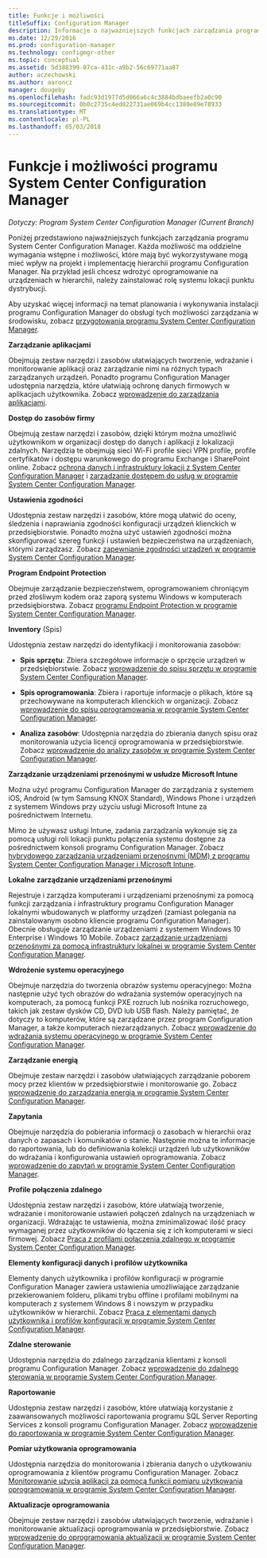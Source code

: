 ```yaml
---
title: Funkcje i możliwości
titleSuffix: Configuration Manager
description: Informacje o najważniejszych funkcjach zarządzania programu System Center Configuration Manager.
ms.date: 12/29/2016
ms.prod: configuration-manager
ms.technology: configmgr-other
ms.topic: conceptual
ms.assetid: 5d388399-07ca-431c-a9b2-56c69771aa87
author: aczechowski
ms.author: aaroncz
manager: dougeby
ms.openlocfilehash: fadc93d1977d5d066a6c4c3884bdbaeefb2a0c90
ms.sourcegitcommit: 0b0c2735c4ed822731ae069b4cc1380e89e78933
ms.translationtype: MT
ms.contentlocale: pl-PL
ms.lasthandoff: 05/03/2018
---
```

# <a name="features-and-capabilities-of-system-center-configuration-manager"></a>Funkcje i możliwości programu System Center Configuration Manager

*Dotyczy: Program System Center Configuration Manager (Current Branch)*

Poniżej przedstawiono najważniejszych funkcjach zarządzania programu System Center Configuration Manager. Każda możliwość ma oddzielne wymagania wstępne i możliwości, które mają być wykorzystywane mogą mieć wpływ na projekt i implementację hierarchii programu Configuration Manager. Na przykład jeśli chcesz wdrożyć oprogramowanie na urządzeniach w hierarchii, należy zainstalować rolę systemu lokacji punktu dystrybucji.  

 Aby uzyskać więcej informacji na temat planowania i wykonywania instalacji programu Configuration Manager do obsługi tych możliwości zarządzania w środowisku, zobacz [przygotowania programu System Center Configuration Manager](../../../core/plan-design/get-ready.md).  

 **Zarządzanie aplikacjami**  

 Obejmują zestaw narzędzi i zasobów ułatwiających tworzenie, wdrażanie i monitorowanie aplikacji oraz zarządzanie nimi na różnych typach zarządzanych urządzeń. Ponadto programu Configuration Manager udostępnia narzędzia, które ułatwiają ochronę danych firmowych w aplikacjach użytkownika. Zobacz [wprowadzenie do zarządzania aplikacjami](/sccm/apps/understand/introduction-to-application-management).

 **Dostęp do zasobów firmy**  

 Obejmują zestaw narzędzi i zasobów, dzięki którym można umożliwić użytkownikom w organizacji dostęp do danych i aplikacji z lokalizacji zdalnych. Narzędzia te obejmują sieci Wi-Fi profile sieci VPN profile, profile certyfikatów i dostępu warunkowego do programu Exchange i SharePoint online. Zobacz [ochrona danych i infrastruktury lokacji z System Center Configuration Manager](../../../protect/understand/protect-data-and-site-infrastructure.md) i [zarządzanie dostępem do usług w programie System Center Configuration Manager](../../../protect/deploy-use/manage-access-to-services.md).  

 **Ustawienia zgodności**  

 Udostępnia zestaw narzędzi i zasobów, które mogą ułatwić do oceny, śledzenia i naprawiania zgodności konfiguracji urządzeń klienckich w przedsiębiorstwie. Ponadto można użyć ustawień zgodności można skonfigurować szereg funkcji i ustawień bezpieczeństwa na urządzeniach, którymi zarządzasz. Zobacz [zapewnianie zgodności urządzeń w programie System Center Configuration Manager](../../../compliance/understand/ensure-device-compliance.md).  

 **Program Endpoint Protection**  

 Obejmuje zarządzanie bezpieczeństwem, oprogramowaniem chroniącym przed złośliwym kodem oraz zaporą systemu Windows w komputerach przedsiębiorstwa. Zobacz [programu Endpoint Protection w programie System Center Configuration Manager](../../../protect/deploy-use/endpoint-protection.md).  

 **Inventory** (Spis)  

 Udostępnia zestaw narzędzi do identyfikacji i monitorowania zasobów:  

-   **Spis sprzętu**: Zbiera szczegółowe informacje o sprzęcie urządzeń w przedsiębiorstwie. Zobacz [wprowadzenie do spisu sprzętu w programie System Center Configuration Manager](../../../core/clients/manage/inventory/introduction-to-hardware-inventory.md).  

-   **Spis oprogramowania**: Zbiera i raportuje informacje o plikach, które są przechowywane na komputerach klienckich w organizacji. Zobacz [wprowadzenie do spisu oprogramowania w programie System Center Configuration Manager](../../../core/clients/manage/inventory/introduction-to-software-inventory.md).  

-   **Analiza zasobów**: Udostępnia narzędzia do zbierania danych spisu oraz monitorowania użycia licencji oprogramowania w przedsiębiorstwie. Zobacz [wprowadzenie do analizy zasobów w programie System Center Configuration Manager](../../../core/clients/manage/asset-intelligence/introduction-to-asset-intelligence.md).  

**Zarządzanie urządzeniami przenośnymi w usłudze Microsoft Intune**  

 Można użyć programu Configuration Manager do zarządzania z systemem iOS, Android (w tym Samsung KNOX Standard), Windows Phone i urządzeń z systemem Windows przy użyciu usługi Microsoft Intune za pośrednictwem Internetu.

 Mimo że używasz usługi Intune, zadania zarządzania wykonuje się za pomocą usługi roli lokacji punktu połączenia systemu dostępne za pośrednictwem konsoli programu Configuration Manager. Zobacz [hybrydowego zarządzania urządzeniami przenośnymi (MDM) z programu System Center Configuration Manager i Microsoft Intune](../../../mdm/understand/hybrid-mobile-device-management.md).  

 **Lokalne zarządzanie urządzeniami przenośnymi**  

 Rejestruje i zarządza komputerami i urządzeniami przenośnymi za pomocą funkcji zarządzania i infrastruktury programu Configuration Manager lokalnymi wbudowanych w platformy urządzeń (zamiast polegania na zainstalowanym osobno kliencie programu Configuration Manager). Obecnie obsługuje zarządzanie urządzeniami z systemem Windows 10 Enterprise i Windows 10 Mobile. Zobacz [zarządzanie urządzeniami przenośnymi za pomocą infrastruktury lokalnej w programie System Center Configuration Manager](../../../mdm/understand/manage-mobile-devices-with-on-premises-infrastructure.md).  

 **Wdrożenie systemu operacyjnego**  

 Obejmuje narzędzia do tworzenia obrazów systemu operacyjnego: Można następnie użyć tych obrazów do wdrażania systemów operacyjnych na komputerach, za pomocą funkcji PXE rozruch lub nośnika rozruchowego, takich jak zestaw dysków CD, DVD lub USB flash. Należy pamiętać, że dotyczy to komputerów, które są zarządzane przez program Configuration Manager, a także komputerach niezarządzanych. Zobacz [wprowadzenie do wdrażania systemu operacyjnego w programie System Center Configuration Manager](../../../osd/understand/introduction-to-operating-system-deployment.md).  

 **Zarządzanie energią**  

 Obejmuje zestaw narzędzi i zasobów ułatwiających zarządzanie poborem mocy przez klientów w przedsiębiorstwie i monitorowanie go. Zobacz [wprowadzenie do zarządzania energią w programie System Center Configuration Manager](../../../core/clients/manage/power/introduction-to-power-management.md).  

 **Zapytania**  

 Obejmuje narzędzia do pobierania informacji o zasobach w hierarchii oraz danych o zapasach i komunikatów o stanie. Następnie można te informacje do raportowania, lub do definiowania kolekcji urządzeń lub użytkowników do wdrażania i konfigurowania ustawień oprogramowania. Zobacz [wprowadzenie do zapytań w programie System Center Configuration Manager](../../../core/servers/manage/introduction-to-queries.md).  

 **Profile połączenia zdalnego**  

 Udostępnia zestaw narzędzi i zasobów, które ułatwiają tworzenie, wdrażanie i monitorowanie ustawień połączeń zdalnych na urządzeniach w organizacji. Wdrażając te ustawienia, można zminimalizować ilość pracy wymaganej przez użytkowników do łączenia się z ich komputerami w sieci firmowej. Zobacz [Praca z profilami połączenia zdalnego w programie System Center Configuration Manager](/sccm/compliance/deploy-use/create-remote-connection-profiles).  

 **Elementy konfiguracji danych i profilów użytkownika**  

 Elementy danych użytkownika i profilów konfiguracji w programie Configuration Manager zawiera ustawienia umożliwiające zarządzanie przekierowaniem folderu, plikami trybu offline i profilami mobilnymi na komputerach z systemem Windows 8 i nowszym w przypadku użytkowników w hierarchii. Zobacz [Praca z elementami danych użytkownika i profilów konfiguracji w programie System Center Configuration Manager](/sccm/compliance/deploy-use/create-user-data-and-profiles-configuration-items).  

 **Zdalne sterowanie**  

 Udostępnia narzędzia do zdalnego zarządzania klientami z konsoli programu Configuration Manager. Zobacz [wprowadzenie do zdalnego sterowania w programie System Center Configuration Manager](../../../core/clients/manage/remote-control/introduction-to-remote-control.md).  

 **Raportowanie**  

 Udostępnia zestaw narzędzi i zasobów, które ułatwiają korzystanie z zaawansowanych możliwości raportowania programu SQL Server Reporting Services z konsoli programu Configuration Manager. Zobacz [wprowadzenie do raportowania w programie System Center Configuration Manager](../../../core/servers/manage/introduction-to-reporting.md).  

 **Pomiar użytkowania oprogramowania**  

 Udostępnia narzędzia do monitorowania i zbierania danych o użytkowaniu oprogramowania z klientów programu Configuration Manager. Zobacz [Monitorowanie użycia aplikacji za pomocą funkcji pomiaru użytkowania oprogramowania w programie System Center Configuration Manager](../../../apps/deploy-use/monitor-app-usage-with-software-metering.md).  

 **Aktualizacje oprogramowania**  

 Obejmuje zestaw narzędzi i zasobów ułatwiających tworzenie, wdrażanie i monitorowanie aktualizacji oprogramowania w przedsiębiorstwie. Zobacz [wprowadzenie do oprogramowania aktualizacji w programie System Center Configuration Manager](/sccm/sum/understand/software-updates-introduction).  

